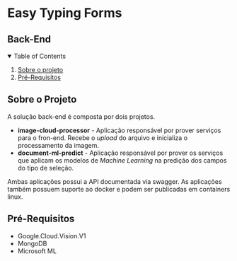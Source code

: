 # Easy Typing Forms
## Back-End


<!-- TABLE OF CONTENTS -->
<details open="open">
  <summary>Table of Contents</summary>
  <ol>
    <li>
      <a href="#sobre-o-projeto">Sobre o projeto</a>
    </li>
    <li>
        <a href="#pre-requisitos">Pré-Requisitos</a>
    </li>
  </ol>
</details>


<!-- ABOUT THE PROJECT -->
## Sobre o Projeto

A solução back-end é composta por dois projetos.
* **image-cloud-processor** - Aplicação responsável por prover serviços para o fron-end. Recebe o *upload* do arquivo e inicializa o processamento da imagem.
* **document-ml-predict** - Aplicação responsável por prover os serviços que aplicam os modelos de *Machine Learning* na predição dos campos do tipo de seleção.

Ambas aplicações possui a API documentada via swagger. As aplicações também possuem suporte ao docker e podem ser publicadas em containers linux.

## Pré-Requisitos

* Google.Cloud.Vision.V1
* MongoDB
* Microsoft ML
